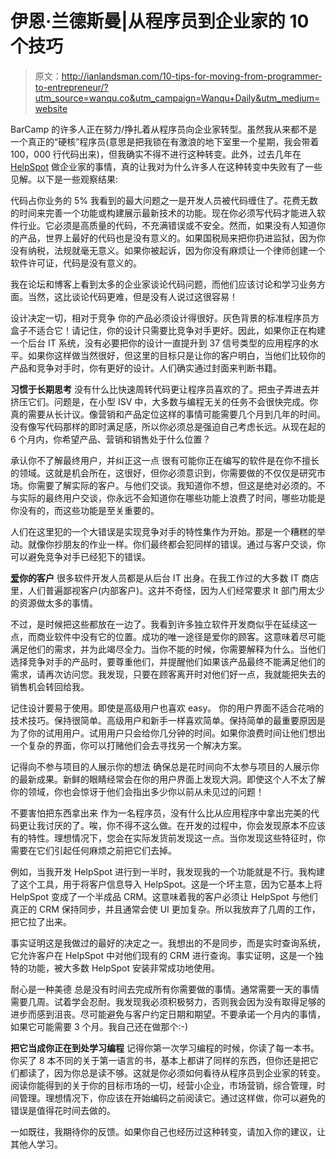 # 伊恩·兰德斯曼|从程序员到企业家的 10 个技巧

> 原文：<http://ianlandsman.com/10-tips-for-moving-from-programmer-to-entrepreneur/?utm_source=wanqu.co&utm_campaign=Wanqu+Daily&utm_medium=website>

BarCamp 的许多人正在努力/挣扎着从程序员向企业家转型。虽然我从来都不是一个真正的“硬核”程序员(意思是把我锁在有激浪的地下室里一个星期，我会带着 100，000 行代码出来)，但我确实不得不进行这种转变。此外，过去几年在 [HelpSpot](https://www.helpspot.com/help-desk-software) 做企业家的事情，真的让我对为什么许多人在这种转变中失败有了一些见解。以下是一些观察结果:

代码占你业务的 5%
我看到的最大问题之一是开发人员被代码缠住了。花费无数的时间来完善一个功能或构建展示最新技术的功能。现在你必须写代码才能进入软件行业。它必须是高质量的代码，不充满错误或不安全。然而，如果没有人知道你的产品，世界上最好的代码也是没有意义的。如果国税局来把你扔进监狱，因为你没有纳税，法规就毫无意义。如果你被起诉，因为你没有麻烦让一个律师创建一个软件许可证，代码是没有意义的。

我在论坛和博客上看到太多的企业家谈论代码问题，而他们应该讨论和学习业务方面。当然，这比谈论代码更难，但是没有人说过这很容易！

设计决定一切，相对于竞争
你的产品必须设计得很好。灰色背景的标准程序员方盒子不适合它！请记住，你的设计只需要比竞争对手更好。因此，如果你正在构建一个后台 IT 系统，没有必要把你的设计一直提升到 37 信号类型的应用程序的水平。如果你这样做当然很好，但这里的目标只是让你的客户明白，当他们比较你的产品和竞争对手时，你有更好的设计。人们确实通过封面来判断书籍。

**习惯于长期思考**
没有什么比快速周转代码更让程序员喜欢的了。把虫子弄进去并挤压它们。问题是，在小型 ISV 中，大多数与编程无关的任务不会很快完成。你真的需要从长计议。像营销和产品定位这样的事情可能需要几个月到几年的时间。没有像写代码那样的即时满足感，所以你必须总是强迫自己考虑长远。从现在起的 6 个月内，你希望产品、营销和销售处于什么位置？

承认你不了解最终用户，并纠正这一点
很有可能你正在编写的软件是在你不擅长的领域。这就是机会所在，这很好，但你必须意识到，你需要做的不仅仅是研究市场。你需要了解实际的客户。与他们交谈。我知道你不想，但这是绝对必须的。不与实际的最终用户交谈，你永远不会知道你在哪些功能上浪费了时间，哪些功能是你没有的，而这些功能是至关重要的。

人们在这里犯的一个大错误是实现竞争对手的特性集作为开始。那是一个糟糕的举动。就像你抄朋友的作业一样。你们最终都会犯同样的错误。通过与客户交谈，你可以避免竞争对手已经犯下的错误。

**<u>爱</u>你的客户**
很多软件开发人员都是从后台 IT 出身。在我工作过的大多数 IT 商店里，人们普遍鄙视客户(内部客户)。这并不奇怪，因为人们经常要求 It 部门用太少的资源做太多的事情。

不过，是时候把这些都放在一边了。我看到许多独立软件开发商似乎在延续这一点，而商业软件中没有它的位置。成功的唯一途径是爱你的顾客。这意味着尽可能满足他们的需求，并为此竭尽全力。当你不能的时候，你需要解释为什么。当他们选择竞争对手的产品时，要尊重他们，并提醒他们如果该产品最终不能满足他们的需求，请再次访问您。我发现，只要在顾客离开时对他们好一点，我就能把失去的销售机会转回给我。

记住设计要易于使用。即使是高级用户也喜欢 easy。
你的用户界面不适合花哨的技术技巧。保持很简单。高级用户和新手一样喜欢简单。保持简单的最重要原因是为了你的试用用户。试用用户只会给你几分钟的时间。如果你浪费时间让他们想出一个复杂的界面，你可以打赌他们会去寻找另一个解决方案。

记得向不参与项目的人展示你的想法
确保总是花时间向不太参与项目的人展示你的最新成果。新鲜的眼睛经常会在你的用户界面上发现大洞。即使这个人不太了解你的领域，你也会惊讶于他们会指出多少你以前从未见过的问题！

不要害怕把东西拿出来
作为一名程序员，没有什么比从应用程序中拿出完美的代码更让我讨厌的了。唉，你不得不这么做。在开发的过程中，你会发现原本不应该有的特性。理想情况下，您会在实际发货前发现这一点。当你发现这些特征时，你需要在它们引起任何麻烦之前把它们去掉。

例如，当我开发 HelpSpot 进行到一半时，我发现我的一个功能就是不行。我构建了这个工具，用于将客户信息导入 HelpSpot。这是一个坏主意，因为它基本上将 HelpSpot 变成了一个半成品 CRM。这意味着我的客户必须让 HelpSpot 与他们真正的 CRM 保持同步，并且通常会使 UI 更加复杂。所以我放弃了几周的工作，把它拉了出来。

事实证明这是我做过的最好的决定之一。我想出的不是同步，而是实时查询系统，它允许客户在 HelpSpot 中对他们现有的 CRM 进行查询。事实证明，这是一个独特的功能，被大多数 HelpSpot 安装非常成功地使用。

耐心是一种美德
总是没有时间去完成所有你需要做的事情。通常需要一天的事情需要几周。试着学会忍耐。我发现我必须积极努力，否则我会因为没有取得足够的进步而感到沮丧。尽可能避免与客户约定日期和期望。不要承诺一个月内的事情，如果它可能需要 3 个月。我自己还在做那个:-)

**把它当成你正在到处学习编程**
记得你第一次学习编程的时候，你读了每一本书。你买了 8 本不同的关于第一语言的书，基本上都讲了同样的东西，但你还是把它们都读了，因为你总是读不够。这就是你必须如何看待从程序员到企业家的转变。阅读你能得到的关于你的目标市场的一切，经营小企业，市场营销，综合管理，时间管理。理想情况下，你应该在开始编码之前阅读它。通过这样做，你可以避免的错误是值得花时间去做的。

一如既往，我期待你的反馈。如果你自己也经历过这种转变，请加入你的建议，让其他人学习。